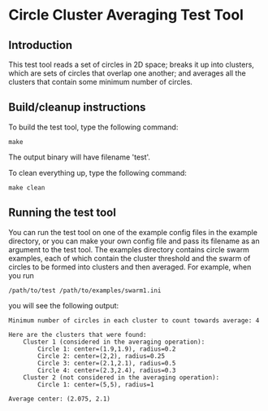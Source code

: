 Circle Cluster Averaging Test Tool
==================================

Introduction
------------

This test tool reads a set of circles in 2D space; breaks it up into clusters,
which are sets of circles that overlap one another; and averages all the
clusters that contain some minimum number of circles.

Build/cleanup instructions
--------------------------

To build the test tool, type the following command:

```
make
```

The output binary will have filename 'test'.

To clean everything up, type the following command:

```
make clean
```

Running the test tool
---------------------

You can run the test tool on one of the example config files in the example
directory, or you can make your own config file and pass its filename as an
argument to the test tool. The examples directory contains circle swarm
examples, each of which contain the cluster threshold and the swarm of circles
to be formed into clusters and then averaged. For example, when you run

```
/path/to/test /path/to/examples/swarm1.ini
```

you will see the following output:

```
Minimum number of circles in each cluster to count towards average: 4

Here are the clusters that were found:
	Cluster 1 (considered in the averaging operation):
		Circle 1: center=(1.9,1.9), radius=0.2
		Circle 2: center=(2,2), radius=0.25
		Circle 3: center=(2.1,2.1), radius=0.5
		Circle 4: center=(2.3,2.4), radius=0.3
	Cluster 2 (not considered in the averaging operation):
		Circle 1: center=(5,5), radius=1

Average center: (2.075, 2.1)
```
